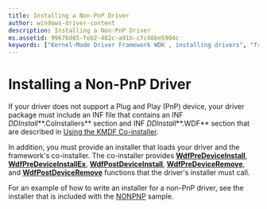 ```yaml
---
title: Installing a Non-PnP Driver
author: windows-driver-content
description: Installing a Non-PnP Driver
ms.assetid: 99676d85-feb2-482c-a91b-cfc48be5904c
keywords: ["Kernel-Mode Driver Framework WDK , installing drivers", "framework-based drivers WDK KMDF , installing", "INF files WDK KMDF , non-PnP drivers", "non-PnP drivers WDK KMDF"]
---
```


# Installing a Non-PnP Driver


If your driver does not support a Plug and Play (PnP) device, your driver package must include an INF file that contains an INF *DDInstall***.CoInstallers** section and INF *DDInstall***.WDF** section that are described in [Using the KMDF Co-installer](installing-the-framework-s-co-installer.md).

In addition, you must provide an installer that loads your driver and the framework's co-installer. The co-installer provides [**WdfPreDeviceInstall**](https://msdn.microsoft.com/library/windows/hardware/ff548835), [**WdfPreDeviceInstallEx**](https://msdn.microsoft.com/library/windows/hardware/ff548839), [**WdfPostDeviceInstall**](https://msdn.microsoft.com/library/windows/hardware/ff548829), [**WdfPreDeviceRemove**](https://msdn.microsoft.com/library/windows/hardware/ff548840), and [**WdfPostDeviceRemove**](https://msdn.microsoft.com/library/windows/hardware/ff548833) functions that the driver's installer must call.

For an example of how to write an installer for a non-PnP driver, see the installer that is included with the [NONPNP](sample-kmdf-drivers.md) sample.

 

 





